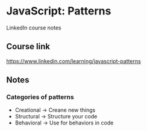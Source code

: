 # JavaScript: Patterns
LinkedIn course notes

## Course link
https://www.linkedin.com/learning/javascript-patterns

## Notes

### Categories of patterns
* Creational -> Creane new things
* Structural -> Structure your code
* Behavioral -> Use for behaviors in code